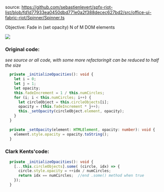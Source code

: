 source:
https://github.com/sebastienlevert/spfx-riot-list/blob/fd1d77933ea0450dbd771e0a2f388decec627bd2/src/office-ui-fabric-riot/Spinner/Spinner.ts

Objective: Fade in (set opacity) N of M DOM elements

![](http://i.imgur.com/EOCGbZt.jpg)

### Original code:

*see source or all code,  with some more refactoringit can be reduced to half the size*

```typescript
  private _initializeOpacities(): void {
    let i = 0;
    let j = 1;
    let opacity;
    this.fadeIncrement = 1 / this.numCircles;
    for (i; i < this.numCircles; i++) {
      let circleObject = this.circleObjects[i];
      opacity = (this.fadeIncrement * j++);
      this._setOpacity(circleObject.element, opacity);
    }
  }
  
  private _setOpacity(element: HTMLElement, opacity: number): void {
    element.style.opacity = opacity.toString();
  }  
```

### Clark Kents'code:

```typescript
  private _initializeOpacities(): void {
    [...this.circleObjects].some( (circle, idx) => {
      circle.style.opacity = ++idx / numCircles;
      return idx == numCircles;  //end .some() method when true
    });
  }
```
